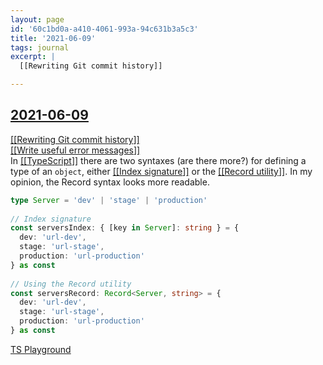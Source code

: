 ```yaml
---
layout: page
id: '60c1bd0a-a410-4061-993a-94c631b3a5c3'
title: '2021-06-09'
tags: journal
excerpt: |
  [[Rewriting Git commit history]]

---
```

  
<h2 class="text-3xl font-semibold mb-4"><a href="/journals/2021-06-09">2021-06-09</a></h2>

<div class="space-y-3">
<div class="element-block ml-0"><div class="flex-1"><a class="text-teal-400 group" href="/pages/rewriting-git-commit-history"><span class="text-gray-500 group-hover:text-teal-500">[[</span>Rewriting Git commit history<span class="text-gray-500 group-hover:text-teal-500">]]</span></a></div></div>

<div class="element-block ml-0"><div class="flex-1"><a class="text-teal-400 group" href="/pages/write-useful-error-messages"><span class="text-gray-500 group-hover:text-teal-500">[[</span>Write useful error messages<span class="text-gray-500 group-hover:text-teal-500">]]</span></a></div></div>

<div class="element-block ml-0"><div class="flex-1">In <a class="text-teal-400 group" href="/pages/typescript"><span class="text-gray-500 group-hover:text-teal-500">[[</span>TypeScript<span class="text-gray-500 group-hover:text-teal-500">]]</span></a> there are two syntaxes (are there more?) for defining a type of an <code>object</code>, either <a class="text-teal-400 group" href="/pages/index-signature"><span class="text-gray-500 group-hover:text-teal-500">[[</span>Index signature<span class="text-gray-500 group-hover:text-teal-500">]]</span></a> or the <a class="text-teal-400 group" href="/pages/record-utility"><span class="text-gray-500 group-hover:text-teal-500">[[</span>Record utility<span class="text-gray-500 group-hover:text-teal-500">]]</span></a>. In my opinion, the Record syntax looks more readable.</div></div>

<div class="element-block ml-4"><div class="flex-1">

```ts
type Server = 'dev' | 'stage' | 'production'
	  
// Index signature
const serversIndex: { [key in Server]: string } = {
  dev: 'url-dev',
  stage: 'url-stage',
  production: 'url-production'
} as const
	  
// Using the Record utility
const serversRecord: Record<Server, string> = {
  dev: 'url-dev',
  stage: 'url-stage',
  production: 'url-production'
} as const
```

</div></div>

<div class="element-block ml-4"><div class="flex-1"><a class="text-indigo-400" href="https://www.typescriptlang.org/play?#code/C4TwDgpgBAyhBOA3BUC8UDkATCiNQB9MBnYAQwHMJ8iMx4B7LAVwGNgBLBgOwwCg+rHqSjEEyeMQBcUAN5QA2gGsIIKB26xxCALozS8DRSgBfNHL5QoORDIzN4AGwC0NjABpLo8lTsOXpJTUnlb0TGycPH5OzmEs7Fy8fGZkxFBC3KQCGSJiSAgAotyIHIzcALYQ3MDSUABKEELwWAA8cPnw7t6G3BQAfOayXjbRLm4h3kGjzoFUHl5xEYnTiwk8-ClpOcAA3HxAA" target="_blank" rel="noopener noreferrer">TS Playground</a></div></div>


</div>



